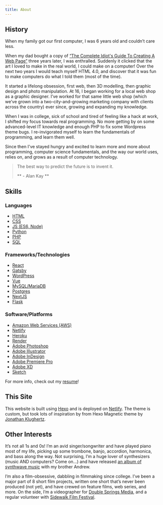 ```yaml
---
title: About
---
```

## History

When my family got our first computer, I was 6 years old and couldn’t care less.

When my dad bought a copy of [“The Complete Idiot's Guide To Creating A Web Page”](https://www.amazon.com/Complete-Idiots-Guide-Creating-CDROM/dp/078971146X) three years later, I was enthralled. Suddenly it clicked that the art I loved to make in the real world, I could make on a computer! Over the next two years I would teach myself HTML 4.0, and discover that it was fun to make computers do what I told them (most of the time).

It started a lifelong obsession, first web, then 3D modelling, then graphic design and photo manipulation. At 16, I began working for a local web shop as a graphic designer. I’ve worked for that same little web shop (which we’ve grown into a two-city-and-growing marketing company with clients across the country) ever since, growing and expanding my knowledge.

When I was in college, sick of school and tired of feeling like a hack at work, I shifted my focus towards real programming. No more getting by on some advanced-level IT knowledge and enough PHP to fix some Wordpress theme bugs. I re-invigorated myself to learn the fundamentals of programming, and learn them well.

Since then I've stayed hungry and excited to learn more and more about programming, computer science fundamentals, and the way our world uses, relies on, and grows as a result of computer technology.

> The best way to predict the future is to invent it.
>
> ** - Alan Kay **

## Skills

### Languages

- [HTML](https://www.w3schools.com/html/)
- [CSS](https://www.w3schools.com/css/)
- [JS (ES6, Node)](https://www.w3schools.com/js/)
- [Python](https://www.python.org/)
- [PHP](https://www.php.net/)
- [SQL](https://www.w3schools.com/sql/)

### Frameworks/Technologies

- [React](https://reactjs.org)
- [Gatsby](https://gatsbyjs.com)
- [WordPress](https://wordpress.org)
- [Vue](https://vuejs.org)
- [MySQL/MariaDB](https://mysql.com)
- [Postgres](https://postgresql.org)
- [NextJS](https://nextjs.org)
- [Flask](https://flask.palletsprojects.com/en/1.1.x/)

### Software/Platforms

- [Amazon Web Services (AWS)](https://aws.amazon.com/)
- [Netlify](https://netlify.com/)
- [Heroku](https://heroku.com/)
- [Render](https://render.com/)
- [Adobe Photoshop](https://adobe.com/photoshop)
- [Adobe Illustrator](https://adobe.com/illustrator)
- [Adobe InDesign](https://adobe.com/indesign)
- [Adobe Premiere Pro](https://adobe.com/premierepro)
- [Adobe XD](https://adobe.com/xd)
- [Sketch](https://sketchapp.com/)

For more info, check out my [resume](/assets/michael-panik-resume_2021.pdf)!

## This Site

This website is built using [Hexo](https://hexo.io/) and is deployed on [Netlify](https://netlify.com/). The theme is custom, but took lots of inspiration by from Hexo Magnetic theme by [Jonathan Klughertz](http://www.codeblocq.com/).

<!-- Some people may wonder why, as a developer and designer, I would use a theme and deploy to simplified system. It's simple: we all build on the progress of others, and getting something done is more important than doing it yourself. Had I tried to design and build a whole system from scratch (I did) I wouldn't finish it, and I would have just sat on it for one year, four months, and roughly 12 days (I did). -->

## Other Interests

It’s not all 1s and 0s! I’m an avid singer/songwriter and have played piano most of my life, picking up some trombone, banjo, accordion, harmonica, and bass along the way. Not surprising, I’m a huge lover of synthesizers (music AND computers? Come on…) and have released [an album of synthwave music](https://videohomesystem.bandcamp.com) with my brother Andrew.

I’m also a film-obsessive, dabbling in filmmaking since college. I’ve been a major part of 8 short film projects, written one short that’s never been produced (not yet), and have crewed on feature films, web series, and more. On the side, I’m a videographer for [Double Springs Media](https://vimeo.com/doublespringsmedia), and a regular volunteer with [Sidewalk Film Festival](https://sidewalkfest.com).